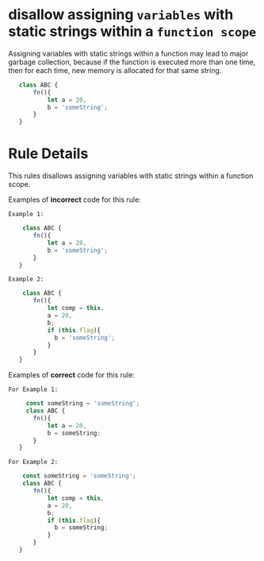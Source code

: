 # disallow assigning `variables` with static strings within a `function scope`

Assigning variables with static strings within a function may lead to major garbage collection, because if the function is executed more than one time, then for each time, new memory is allocated for that same string.  

```js
   class ABC {
       fn(){
           let a = 20,
           b = 'someString';
       }
   }
```

# Rule Details

This rules disallows assigning variables with static strings within a function scope.

Examples of **incorrect** code for this rule:

`Example 1:`
```js
    class ABC {
       fn(){
           let a = 20,
           b = 'someString';
       }
   }
```    
`Example 2:`
```js
    class ABC {
       fn(){
           let comp = this,
           a = 20,
           b;
           if (this.flag){
             b = 'someString';
           }
       }
   }
```

Examples of **correct** code for this rule:

`For Example 1:`
```js
     const someString = 'someString';
     class ABC {
       fn(){
           let a = 20,
           b = someString;
       }
   }
```

`For Example 2:`
```js
    const someString = 'someString';
    class ABC {
       fn(){
           let comp = this,
           a = 20,
           b;
           if (this.flag){
             b = someString;
           }
       }
   }
```